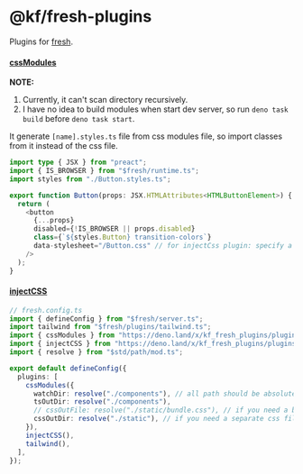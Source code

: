# @kf/fresh-plugins

Plugins for [fresh](https://fresh.deno.dev).

#### [cssModules](./plugins/cssModules.ts)

**NOTE:**
1. Currently, it can't scan directory recursively.
2. I have no idea to build modules when start dev server, so run `deno task build` before `deno task start`. 

It generate `[name].styles.ts` file from css modules file, so import classes
from it instead of the css file.

```ts
import type { JSX } from "preact";
import { IS_BROWSER } from "$fresh/runtime.ts";
import styles from "./Button.styles.ts";

export function Button(props: JSX.HTMLAttributes<HTMLButtonElement>) {
  return (
    <button
      {...props}
      disabled={!IS_BROWSER || props.disabled}
      class={`${styles.Button} transition-colors`}
      data-stylesheet="/Button.css" // for injectCss plugin: specify a css file to inject
    />
  );
}
```

#### [injectCSS](./plugins/cssModules.ts)

```ts
// fresh.config.ts
import { defineConfig } from "$fresh/server.ts";
import tailwind from "$fresh/plugins/tailwind.ts";
import { cssModules } from "https://deno.land/x/kf_fresh_plugins/plugins/cssModules.ts";
import { injectCSS } from "https://deno.land/x/kf_fresh_plugins/plugins/injectCss.ts";
import { resolve } from "$std/path/mod.ts";

export default defineConfig({
  plugins: [
    cssModules({
      watchDir: resolve("./components"), // all path should be absolute
      tsOutDir: resolve("./components"),
      // cssOutFile: resolve("./static/bundle.css"), // if you need a bundled css file, use this
      cssOutDir: resolve("./static"), // if you need a separate css file, use this with injectCSS plugin
    }),
    injectCSS(),
    tailwind(),
  ],
});
```
